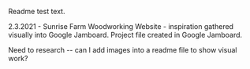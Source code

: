 Readme test text.

2.3.2021 - Sunrise Farm Woodworking Website - inspiration gathered visually into Google Jamboard. Project file created in Google Jamboard.

Need to research -- can I add images into a readme file to show visual work?
